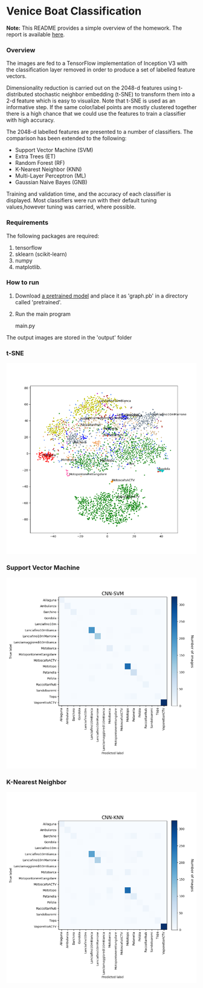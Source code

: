 # Venice Boat Classification

**Note:** This README provides a simple overview of the homework. The report is available [here](Homework2/report).

### Overview 
The images are fed to a TensorFlow implementation of Inception V3 with the classification layer removed in order to produce a set of labelled feature vectors.

Dimensionality reduction is carried out on the 2048-d features using t-distributed stochastic neighbor embedding (t-SNE) to transform them into a 2-d feature which is easy to visualize. Note that t-SNE is used as an informative step. If the same color/label points are mostly clustered together there is a high chance that we could use the features to train a classifier with high accuracy.

The 2048-d labelled features are presented to a number of classifiers.
The comparison has been extended to the following:

* Support Vector Machine (SVM)
* Extra Trees (ET)
* Random Forest (RF)
* K-Nearest Neighbor (KNN)
* Multi-Layer Perceptron (ML)
* Gaussian Naive Bayes (GNB)

Training and validation time, and the accuracy of each classifier is displayed. Most classifiers were run with their default tuning values,however tuning was carried, where possible.

### Requirements

The following packages are required:
1. tensorflow
2. sklearn (scikit-learn)
3. numpy
4. matplotlib.

### How to run

1. Download [a pretrained model](http://download.tensorflow.org/models/image/imagenet/inception-2015-12-05.tgz,un-zip) and place it as 'graph.pb' in a directory called 'pretrained'.

2. Run the main program
    
    main.py

The output images are stored in the 'output' folder

### t-SNE
![t-SNE plot](Homework2/code/output/features.png)

### Support Vector Machine
![SVM plot](Homework2/code/output/CNN-SVM.png)

### K-Nearest Neighbor
![SVM plot](Homework2/code/output/CNN-KNN.png)
